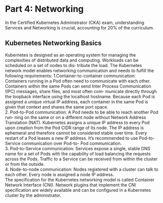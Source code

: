 # Part 4: Networking
In the Certified Kubernetes Administrator (CKA) exam, understanding Services and Networking is crucial, accounting for 20% of the curriculum. 
## Kubernetes Networking Basics
Kubernetes is designed as an operating system for managing the complexities of
distributed data and computing. Workloads can be scheduled on a set of nodes to dis‐
tribute the load. The Kubernetes network model enables networking communication
and needs to fulfill the following requirements:
1.Container-to-container communication: Containers running in a Pod often need
to communicate with each other. Containers within the same Pods can send
Inter Process Communication (IPC) messages, share files, and most often com‐
municate directly through the loopback interface using the localhost hostname.
Because each Pod is assigned a unique virtual IP address, each container in the
same Pod is given that context and shares the same port space.
<br>
2. Pod-to-Pod communication: A Pod needs to be able to reach another Pod run‐
ning on the same or on a different node without Network Address Translation
(NAT). Kubernetes assigns a unique IP address to every Pod upon creation from
the Pod CIDR range of its node. The IP address is ephemeral and therefore
cannot be considered stable over time. Every restart of a Pod leases a new IP
address. It’s recommended to use Pod-to-Service communication over Pod-to-
Pod communication. <br>
3. Pod-to-Service communication: Services expose a single, stable DNS name for
a set of Pods with the capability of load balancing the requests across the Pods.
Traffic to a Service can be received from within the cluster or from the outside.
<br>
4. Node-to-node communication: Nodes registered with a cluster can talk to each
other. Every node is assigned a node IP address.
<br>
The specification for the Kubernetes networking model is called Container Network
Interface (CNI). Network plugins that implement the CNI specification are
widely available and can be configured in a Kubernetes cluster by the administrator.
